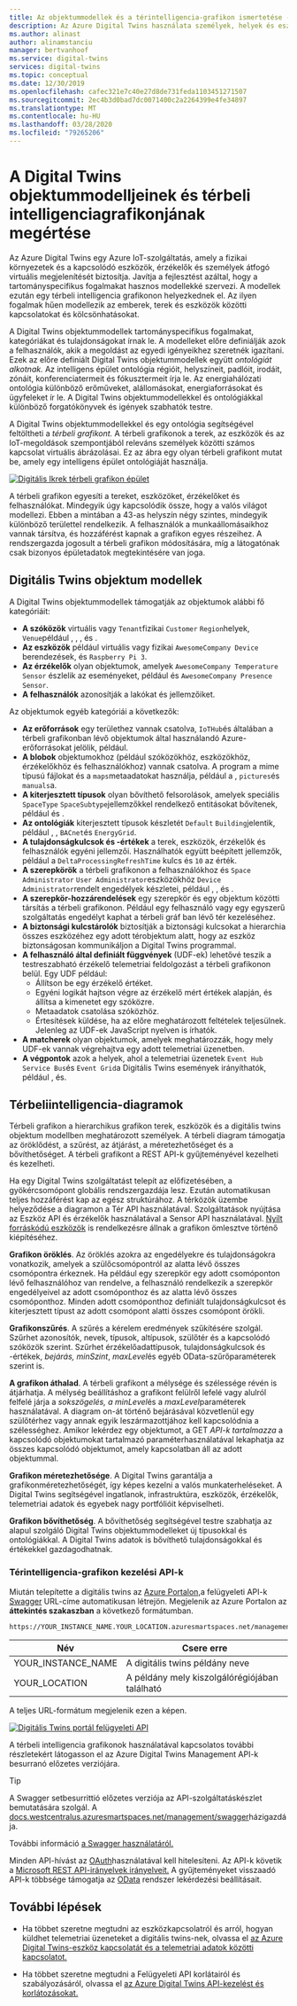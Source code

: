 ```yaml
---
title: Az objektummodellek és a térintelligencia-grafikon ismertetése - Azure Digital Twins | Microsoft dokumentumok
description: Az Azure Digital Twins használata személyek, helyek és eszközök közötti kapcsolatok modellezéséhez
ms.author: alinast
author: alinamstanciu
manager: bertvanhoof
ms.service: digital-twins
services: digital-twins
ms.topic: conceptual
ms.date: 12/30/2019
ms.openlocfilehash: cafec321e7c40e27d8de731feda1103451271507
ms.sourcegitcommit: 2ec4b3d0bad7dc0071400c2a2264399e4fe34897
ms.translationtype: MT
ms.contentlocale: hu-HU
ms.lasthandoff: 03/28/2020
ms.locfileid: "79265206"
---
```

# <a name="understand-digital-twins-object-models-and-spatial-intelligence-graph"></a>A Digital Twins objektummodelljeinek és térbeli intelligenciagrafikonjának megértése

Az Azure Digital Twins egy Azure IoT-szolgáltatás, amely a fizikai környezetek és a kapcsolódó eszközök, érzékelők és személyek átfogó virtuális megjelenítését biztosítja. Javítja a fejlesztést azáltal, hogy a tartományspecifikus fogalmakat hasznos modellekké szervezi. A modellek ezután egy térbeli intelligencia grafikonon helyezkednek el. Az ilyen fogalmak hűen modellezik az emberek, terek és eszközök közötti kapcsolatokat és kölcsönhatásokat.

A Digital Twins objektummodellek tartományspecifikus fogalmakat, kategóriákat és tulajdonságokat írnak le. A modelleket előre definiálják azok a felhasználók, akik a megoldást az egyedi igényeikhez szeretnék igazítani. Ezek az előre definiált Digital Twins objektummodellek együtt _ontológiát alkotnak._ Az intelligens épület ontológia régióit, helyszíneit, padlóit, irodáit, zónáit, konferenciatermeit és fókusztermeit írja le. Az energiahálózati ontológia különböző erőműveket, alállomásokat, energiaforrásokat és ügyfeleket ír le. A Digital Twins objektummodellekkel és ontológiákkal különböző forgatókönyvek és igények szabhatók testre.

A Digital Twins objektummodellekkel és egy ontológia segítségével feltöltheti a _térbeli grafikont._ A térbeli grafikonok a terek, az eszközök és az IoT-megoldások szempontjából releváns személyek közötti számos kapcsolat virtuális ábrázolásai. Ez az ábra egy olyan térbeli grafikont mutat be, amely egy intelligens épület ontológiáját használja.

[![Digitális Ikrek térbeli grafikon épület](media/concepts/digital-twins-spatial-graph-building.png)](media/concepts/digital-twins-spatial-graph-building.png#lightbox)

A térbeli grafikon egyesíti a tereket, eszközöket, érzékelőket és felhasználókat. Mindegyik úgy kapcsolódik össze, hogy a valós világot modellezi. Ebben a mintában a 43-as helyszín négy szintes, mindegyik különböző területtel rendelkezik. A felhasználók a munkaállomásaikhoz vannak társítva, és hozzáférést kapnak a grafikon egyes részeihez. A rendszergazda jogosult a térbeli grafikon módosítására, míg a látogatónak csak bizonyos épületadatok megtekintésére van joga.

## <a name="digital-twins-object-models"></a>Digitális Twins objektum modellek

A Digital Twins objektummodellek támogatják az objektumok alábbi fő kategóriáit:

- **A szóközök** virtuális vagy `Tenant`fizikai `Customer` `Region`helyek, `Venue`például , , , és .
- **Az eszközök** például virtuális vagy fizikai `AwesomeCompany Device` berendezések, és `Raspberry Pi 3`.
- **Az érzékelők** olyan objektumok, amelyek `AwesomeCompany Temperature Sensor` észlelik az eseményeket, például és `AwesomeCompany Presence Sensor`.
- **A felhasználók** azonosítják a lakókat és jellemzőiket.

Az objektumok egyéb kategóriái a következők:

- **Az erőforrások** egy területhez vannak csatolva, `IoTHub`és általában a térbeli grafikonban lévő objektumok által használandó Azure-erőforrásokat jelölik, például.
- **A blobok** objektumokhoz (például szóközökhöz, eszközökhöz, érzékelőkhöz és felhasználókhoz) vannak csatolva. A program a mime típusú fájlokat és a `maps`metaadatokat használja, például a , `pictures`és `manuals`a.
- **A kiterjesztett típusok** olyan bővíthető felsorolások, amelyek speciális `SpaceType` `SpaceSubtype`jellemzőkkel rendelkező entitásokat bővítenek, például és .
- **Az ontológiák** kiterjesztett típusok készletét `Default` `Building`jelentik, például , , `BACnet`és `EnergyGrid`.
- **A tulajdonságkulcsok és -értékek** a terek, eszközök, érzékelők és felhasználók egyéni jellemzői. Használhatók együtt beépített jellemzők, például a `DeltaProcessingRefreshTime` kulcs és `10` az érték.
- **A szerepkörök** a térbeli grafikonon a felhasználókhoz és `Space Administrator` `User Administrator`eszközökhöz `Device Administrator`rendelt engedélyek készletei, például , , és .
- **A szerepkör-hozzárendelések** egy szerepkör és egy objektum közötti társítás a térbeli grafikonon. Például egy felhasználó vagy egy egyszerű szolgáltatás engedélyt kaphat a térbeli gráf ban lévő tér kezeléséhez.
- **A biztonsági kulcstárolók** biztosítják a biztonsági kulcsokat a hierarchia összes eszközéhez egy adott térobjektum alatt, hogy az eszköz biztonságosan kommunikáljon a Digital Twins programmal.
- **A felhasználó által definiált függvények** (UDF-ek) lehetővé teszik a testreszabható érzékelő telemetriai feldolgozást a térbeli grafikonon belül. Egy UDF például:
  - Állítson be egy érzékelő értéket.
  - Egyéni logikát hajtson végre az érzékelő mért értékek alapján, és állítsa a kimenetet egy szóközre.
  - Metaadatok csatolása szóközhöz.
  - Értesítések küldése, ha az előre meghatározott feltételek teljesülnek. Jelenleg az UDF-ek JavaScript nyelven is írhatók.
- **A matcherek** olyan objektumok, amelyek meghatározzák, hogy mely UDF-ek vannak végrehajtva egy adott telemetriai üzenetben.
- **A végpontok** azok a helyek, ahol a telemetriai üzenetek `Event Hub` `Service Bus`és `Event Grid`a Digitális Twins események irányíthatók, például , és.

## <a name="spatial-intelligence-graph"></a>Térbeliintelligencia-diagramok

Térbeli grafikon a hierarchikus grafikon terek, eszközök és a digitális twins objektum modellben meghatározott személyek. A térbeli diagram támogatja az öröklődést, a szűrést, az átjárást, a méretezhetőséget és a bővíthetőséget. A térbeli grafikont a REST API-k gyűjteményével kezelheti és kezelheti.

Ha egy Digital Twins szolgáltatást telepít az előfizetésében, a gyökércsomópont globális rendszergazdája lesz. Ezután automatikusan teljes hozzáférést kap az egész struktúrához. A térközök üzembe helyeződése a diagramon a Tér API használatával. Szolgáltatások nyújtása az Eszköz API és érzékelők használatával a Sensor API használatával. [Nyílt forráskódú eszközök](https://github.com/Azure-Samples/digital-twins-samples-csharp) is rendelkezésre állnak a grafikon ömlesztve történő kiépítéséhez.

**Grafikon öröklés**. Az öröklés azokra az engedélyekre és tulajdonságokra vonatkozik, amelyek a szülőcsomópontról az alatta lévő összes csomópontra érkeznek. Ha például egy szerepkör egy adott csomóponton lévő felhasználóhoz van rendelve, a felhasználó rendelkezik a szerepkör engedélyeivel az adott csomóponthoz és az alatta lévő összes csomóponthoz. Minden adott csomóponthoz definiált tulajdonságkulcsot és kiterjesztett típust az adott csomópont alatti összes csomópont örökli.

**Grafikonszűrés**. A szűrés a kérelem eredmények szűkítésére szolgál. Szűrhet azonosítók, nevek, típusok, altípusok, szülőtér és a kapcsolódó szóközök szerint. Szűrhet érzékelőadattípusok, tulajdonságkulcsok és -értékek, *bejárás,* *minSzint*, *maxLevel*és egyéb OData-szűrőparaméterek szerint is.

**A grafikon áthalad**. A térbeli grafikont a mélysége és szélessége révén is átjárhatja. A mélység beállításhoz a grafikont felülről lefelé vagy alulról felfelé járja a *sokszögelés,* *a minLevel*és a *maxLevel*paraméterek használatával. A diagram on-át történő bejárásával közvetlenül egy szülőtérhez vagy annak egyik leszármazottjához kell kapcsolódnia a szélességhez. Amikor lekérdez egy objektumot, a GET *API-k tartalmazza* a kapcsolódó objektumokat tartalmazó paraméterhasználatával lekaphatja az összes kapcsolódó objektumot, amely kapcsolatban áll az adott objektummal.

**Grafikon méretezhetősége**. A Digital Twins garantálja a grafikonméretezhetőségét, így képes kezelni a valós munkaterheléseket. A Digital Twins segítségével ingatlanok, infrastruktúra, eszközök, érzékelők, telemetriai adatok és egyebek nagy portfólióit képviselheti.

**Grafikon bővíthetőség**. A bővíthetőség segítségével testre szabhatja az alapul szolgáló Digital Twins objektummodelleket új típusokkal és ontológiákkal. A Digital Twins adatok is bővíthető tulajdonságokkal és értékekkel gazdagodhatnak.

### <a name="spatial-intelligence-graph-management-apis"></a>Térintelligencia-grafikon kezelési API-k

Miután telepítette a digitális twins az [Azure Portalon,](https://portal.azure.com)a felügyeleti API-k [Swagger](https://swagger.io/tools/swagger-ui/) URL-címe automatikusan létrejön. Megjelenik az Azure Portalon az **áttekintés szakaszban** a következő formátumban.

```plaintext
https://YOUR_INSTANCE_NAME.YOUR_LOCATION.azuresmartspaces.net/management/swagger
```

| Név | Csere erre |
| --- | --- |
| YOUR_INSTANCE_NAME | A digitális twins példány neve |
| YOUR_LOCATION | A példány mely kiszolgálórégiójában található |

 A teljes URL-formátum megjelenik ezen a képen.

[![Digitális Twins portál felügyeleti API](media/concepts/digital-twins-spatial-graph-management-api-url.png)](media/concepts/digital-twins-spatial-graph-management-api-url.png#lightbox)

A térbeli intelligencia grafikonok használatával kapcsolatos további részletekért látogasson el az Azure Digital Twins Management API-k besurranó előzetes verziójára.

> [!TIP]
> A Swagger setbesurrittió előzetes verziója az API-szolgáltatáskészlet bemutatására szolgál.
> A [docs.westcentralus.azuresmartspaces.net/management/swagger](https://docs.westcentralus.azuresmartspaces.net/management/swagger)házigazdája.

További információ [a Swagger használatáról.](how-to-use-swagger.md)

Minden API-hívást az [OAuth](https://docs.microsoft.com/azure/active-directory/develop/v1-protocols-oauth-code)használatával kell hitelesíteni. Az API-k követik a [Microsoft REST API-irányelvek irányelveit.](https://github.com/Microsoft/api-guidelines/blob/master/Guidelines.md) A gyűjteményeket visszaadó API-k többsége támogatja az [OData](https://www.odata.org/getting-started/basic-tutorial/#queryData) rendszer lekérdezési beállításait.

## <a name="next-steps"></a>További lépések

- Ha többet szeretne megtudni az eszközkapcsolatról és arról, hogyan küldhet telemetriai üzeneteket a digitális twins-nek, olvassa el [az Azure Digital Twins-eszköz kapcsolatát és a telemetriai adatok közötti kapcsolatot.](concepts-device-ingress.md)

- Ha többet szeretne megtudni a Felügyeleti API korlátairól és szabályozásáról, olvassa el [az Azure Digital Twins API-kezelést és korlátozásokat.](concepts-service-limits.md)
